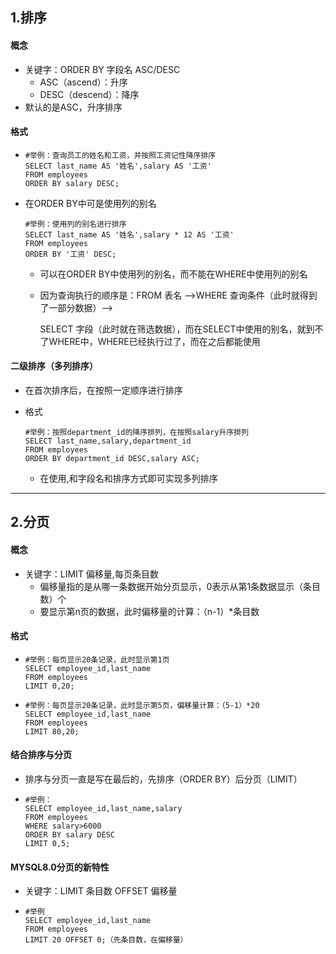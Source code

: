 ## 1.排序

#### 概念

- 关键字：ORDER BY 字段名 ASC/DESC
  - ASC（ascend）：升序
  - DESC（descend）：降序
- 默认的是ASC，升序排序

#### 格式

- ```mysql
  #举例：查询员工的姓名和工资，并按照工资记性降序排序
  SELECT last_name AS '姓名',salary AS '工资'
  FROM employees
  ORDER BY salary DESC;
  ```

- 在ORDER BY中可是使用列的别名

  ```mysql
  #举例：使用列的别名进行排序
  SELECT last_name AS '姓名',salary * 12 AS '工资'
  FROM employees
  ORDER BY '工资' DESC;
  ```

  - 可以在ORDER BY中使用列的别名，而不能在WHERE中使用列的别名

  - 因为查询执行的顺序是：FROM 表名 -->WHERE 查询条件（此时就得到了一部分数据）-->

    SELECT 字段（此时就在筛选数据），而在SELECT中使用的别名，就到不了WHERE中，WHERE已经执行过了，而在之后都能使用

#### 二级排序（多列排序）

- 在首次排序后，在按照一定顺序进行排序

- 格式

  ```mysql
  #举例：按照department_id的降序排列，在按照salary升序排列
  SELECT last_name,salary,department_id
  FROM employees
  ORDER BY department_id DESC,salary ASC;
  ```

  - 在使用,和字段名和排序方式即可实现多列排序

------

## 2.分页

#### 概念

- 关键字：LIMIT 偏移量,每页条目数
  - 偏移量指的是从哪一条数据开始分页显示，0表示从第1条数据显示（条目数）个
  - 要显示第n页的数据，此时偏移量的计算：（n-1）*条目数

#### 格式

- ```mysql
  #举例：每页显示20条记录，此时显示第1页
  SELECT employee_id,last_name
  FROM employees
  LIMIT 0,20;
  ```

- ```mys1l
  #举例：每页显示20条记录，此时显示第5页，偏移量计算：（5-1）*20
  SELECT employee_id,last_name
  FROM employees
  LIMIT 80,20;
  ```

#### 结合排序与分页

- 排序与分页一直是写在最后的，先排序（ORDER BY）后分页（LIMIT）

- ```mysql
  #举例：
  SELECT employee_id,last_name,salary
  FROM employees
  WHERE salary>6000
  ORDER BY salary DESC
  LIMIT 0,5;
  ```

#### MYSQL8.0分页的新特性

- 关键字：LIMIT 条目数 OFFSET 偏移量

- ```mysql
  #举例
  SELECT employee_id,last_name
  FROM employees
  LIMIT 20 OFFSET 0;（先条目数，在偏移量）
  ```

  